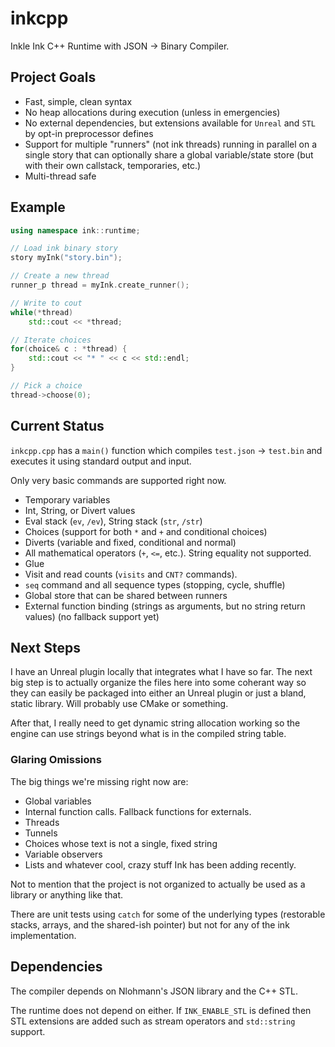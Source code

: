 # inkcpp
Inkle Ink C++ Runtime with JSON -> Binary Compiler.

## Project Goals
* Fast, simple, clean syntax
* No heap allocations during execution (unless in emergencies)
* No external dependencies, but extensions available for `Unreal` and `STL` by opt-in preprocessor defines
* Support for multiple "runners" (not ink threads) running in parallel on a single story that can optionally share a global variable/state store (but with their own callstack, temporaries, etc.)
* Multi-thread safe

## Example

```cpp
using namespace ink::runtime;

// Load ink binary story
story myInk("story.bin");

// Create a new thread
runner_p thread = myInk.create_runner();

// Write to cout
while(*thread)
	std::cout << *thread;

// Iterate choices
for(choice& c : *thread) {
	std::cout << "* " << c << std::endl;
}

// Pick a choice
thread->choose(0);

```

## Current Status
`inkcpp.cpp` has a `main()` function which compiles `test.json` -> `test.bin` and executes it using standard output and input.

Only very basic commands are supported right now.

* Temporary variables
* Int, String, or Divert values
* Eval stack (`ev`, `/ev`), String stack (`str`, `/str`)
* Choices (support for both `*` and `+` and conditional choices)
* Diverts (variable and fixed, conditional and normal)
* All mathematical operators (`+`, `<=`, etc.). String equality not supported.
* Glue
* Visit and read counts (`visits` and `CNT?` commands).
* `seq` command and all sequence types (stopping, cycle, shuffle)
* Global store that can be shared between runners
* External function binding (strings as arguments, but no string return values) (no fallback support yet)

## Next Steps

I have an Unreal plugin locally that integrates what I have so far. The next big step is to actually organize the files here into some coherant way so they can easily be packaged into either an Unreal plugin or just a bland, static library. Will probably use CMake or something.

After that, I really need to get dynamic string allocation working so the engine can use strings beyond what is in the compiled string table.

### Glaring Omissions

The big things we're missing right now are:

* Global variables
* Internal function calls. Fallback functions for externals.
* Threads
* Tunnels
* Choices whose text is not a single, fixed string
* Variable observers
* Lists and whatever cool, crazy stuff Ink has been adding recently.

Not to mention that the project is not organized to actually be used as a library or anything like that.

There are unit tests using `catch` for some of the underlying types (restorable stacks, arrays, and the shared-ish pointer) but not for any of the ink implementation.

## Dependencies
The compiler depends on Nlohmann's JSON library and the C++ STL.

The runtime does not depend on either. If `INK_ENABLE_STL` is defined then STL extensions are added such as stream operators and `std::string` support.
